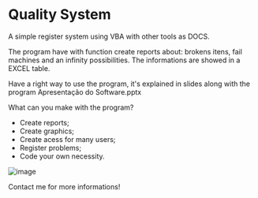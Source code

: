 # Quality System

A simple register system using VBA with other tools as DOCS.

The program have with function create reports about: brokens itens, fail machines and an infinity possibilities.
The informations are showed in a EXCEL table.

Have a right way to use the program, it's explained in slides along with the program Apresentação do Software.pptx

What can you make with the program?

- Create reports;
- Create graphics;
- Create acess for many users;
- Register problems;
- Code your own necessity.
  
![image](https://github.com/JeanPasquini/app_quality_system/assets/126198701/6c2e396b-9a4c-41ca-a9ca-c5d94c03997b)

Contact me for more informations!
